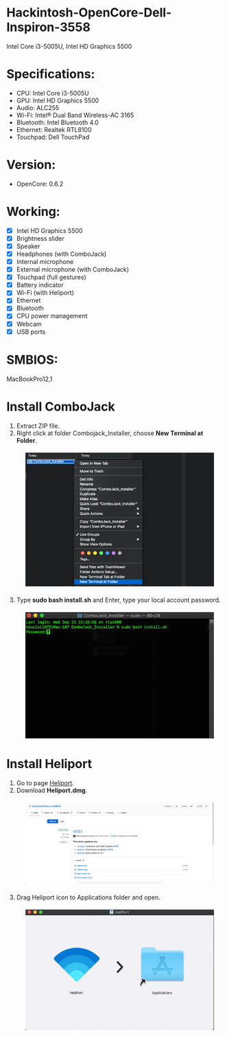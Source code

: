 # Hackintosh-OpenCore-Dell-Inspiron-3558
Intel Core i3-5005U, Intel HD Graphics 5500

# Specifications:
* CPU: Intel Core i3-5005U
* GPU: Intel HD Graphics 5500
* Audio: ALC255
* Wi-Fi: Intel® Dual Band Wireless-AC 3165
* Bluetooth: Intel Bluetooth 4.0
* Ethernet: Realtek RTL8100
* Touchpad: Dell TouchPad

# Version: 
* OpenCore: 0.6.2

# Working:
- [x] Intel HD Graphics 5500
- [x] Brightness slider
- [x] Speaker
- [x] Headphones (with ComboJack)
- [x] Internal microphone
- [x] External microphone (with ComboJack)
- [x] Touchpad (full gestures)
- [x] Battery indicator
- [x] Wi-Fi (with Heliport)
- [x] Ethernet
- [x] Bluetooth
- [x] CPU power management
- [x] Webcam
- [x] USB ports

# SMBIOS:
MacBookPro12,1

# Install ComboJack
1. Extract ZIP file.
2. Right click at folder Combojack_Installer, choose **New Terminal at Folder**.
    <p align="center" style="margin:20px">
    <img src="/img/combojack-1.png" alt="Right click to open Terminal">
    </p>
3. Type **sudo bash install.sh** and Enter, type your local account password.
    <p align="center" style="margin:20px">
    <img src="/img/combojack-2.png" alt="sudo bash install.sh">
    </p>

# Install Heliport
1. Go to page [Heliport](https://github.com/OpenIntelWireless/HeliPort/releases).
2. Download **Heliport.dmg**.
    <p align="center" style="margin:20px">
    <img src="/img/heliport-1.png" alt="Download Heliport.dmg">
    </p>
3. Drag Heliport icon to Applications folder and open.
    <p align="center" style="margin:20px">
    <img src="/img/heliport-2.png" alt="Download Heliport.dmg">
    </p> 

